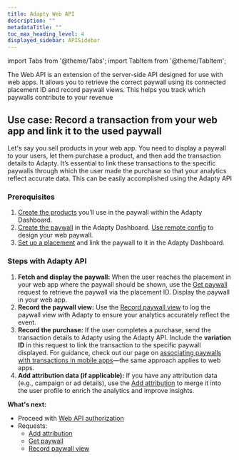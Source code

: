 ```yaml
---
title: Adapty Web API
description: ""
metadataTitle: ""
toc_max_heading_level: 4
displayed_sidebar: APISidebar
---
```


import Tabs from '@theme/Tabs'; 
import TabItem from '@theme/TabItem'; 

The Web API is an extension of the server-side API designed for use with web apps. It allows you to retrieve the correct paywall using its connected placement ID and record paywall views. This helps you track which paywalls contribute to your revenue

## Use case: Record a transaction from your web app and link it to the used paywall

Let's say you sell products in your web app. You need to display a paywall to your users, let them purchase a product, and then add the transaction details to Adapty. It’s essential to link these transactions to the specific paywalls through which the user made the purchase so that your analytics reflect accurate data. This can be easily accomplished using the Adapty API

### Prerequisites

1. [Create the products](create-product) you’ll use in the paywall within the Adapty Dashboard.
2. [Create the paywall](create-paywall) in the Adapty Dashboard. [Use remote config](customize-paywall-with-remote-config) to design your web paywall.
3. [Set up a placement](create-placement) and link the paywall to it in the Adapty Dashboard.

### Steps with Adapty API

1. **Fetch and display the paywall:** When the user reaches the placement in your web app where the paywall should be shown, use the [Get paywall](ss-get-paywall) request to retrieve the paywall via the placement ID. Display the paywall in your web app.
2. **Record the paywall view:** Use the [Record paywall view](ss-record-paywall-view) to log the paywall view with Adapty to ensure your analytics accurately reflect the event.
3. **Record the purchase:** If the user completes a purchase, send the transaction details to Adapty using the Adapty API. Include the **variation ID** in this request to link the transaction to the specific paywall displayed. For guidance, check out our page on [associating paywalls with transactions in mobile apps](associate-paywalls-to-transactions)—the same approach applies to web apps.
4. **Add attribution data (if applicable):** If you have any attribution data (e.g., campaign or ad details), use the [Add attribution](ss-add-attribution) to merge it into the user profile to enrich the analytics and improve insights.

**What's next:**

- Proceed with [Web API authorization](web-api-authorization)
- Requests:
  - [Add attribution](ss-add-attribution)
  - [Get paywall](ss-get-paywall)
  - [Record paywall view](ss-record-paywall-view)
